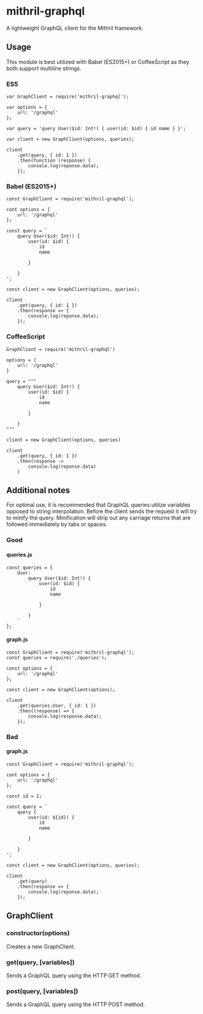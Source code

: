 # mithril-graphql
A lightweight GraphQL client for the Mithril framework.

## Usage
This module is best utilized with Babel (ES2015+) or CoffeeScript as they both support multiline strings.

### ES5
```
var GraphClient = require('mithril-graphql');

var options = {
    url: '/graphql'
};

var query = 'query User($id: Int!) { user(id: $id) { id name } }';

var client = new GraphClient(options, queries);

client
    .get(query, { id: 1 })
    .then(function (response) {
        console.log(reponse.data);
    });
```

### Babel (ES2015+)
```
const GraphClient = require('mithril-graphql');

cont options = {
    url: '/graphql'
};

const query = `
    query User($id: Int!) { 
        user(id: $id) { 
            id 
            name 
            
        } 
        
    }
';

const client = new GraphClient(options, queries);

client
    .get(query, { id: 1 })
    .then(response => {
        console.log(reponse.data);
    });
```

### CoffeeScript
```
GraphClient = require('mithril-graphql')

options = {
    url: '/graphql'
}

query = """
    query User($id: Int!) { 
        user(id: $id) { 
            id 
            name 
            
        } 
        
    }
"""

client = new GraphClient(options, queries)

client
    .get(query, { id: 1 })
    .then(response ->
        console.log(reponse.data)
    )
```

## Additional notes
For optimal use, it is recommended that GraphQL queries utilize variables opposed to string interpolation. Before the client sends 
the request it will try to minify the query. Minification will strip out any carriage returns that are followed immediately by tabs or spaces.

### Good

#### queries.js
```
const queries = {
    User: `
        query User($id: Int!) { 
            user(id: $id) { 
                id 
                name 
                
            } 
            
        }
    `
};
```

#### graph.js
```
const GraphClient = require('mithril-graphql');
const queries = require('./queries');

const options = {
    url: '/graphql'
};

const client = new GraphClient(options);

client
    .get(queries.User, { id: 1 })
    .then((response) => {
        console.log(response.data);
    });
```

### Bad

#### graph.js
```
const GraphClient = require('mithril-graphql');

cont options = {
    url: '/graphql'
};

const id = 1;

const query = `
    query { 
        user(id: ${id}) { 
            id 
            name 
            
        } 
        
    }
';

const client = new GraphClient(options, queries);

client
    .get(query)
    .then(response => {
        console.log(reponse.data);
    });
```

## GraphClient

### constructor(options)
Creates a new GraphClient.

### get(query, [variables])
Sends a GraphQL query using the HTTP GET method.

### post(query, [variables])
Sends a GraphQL query using the HTTP POST method.